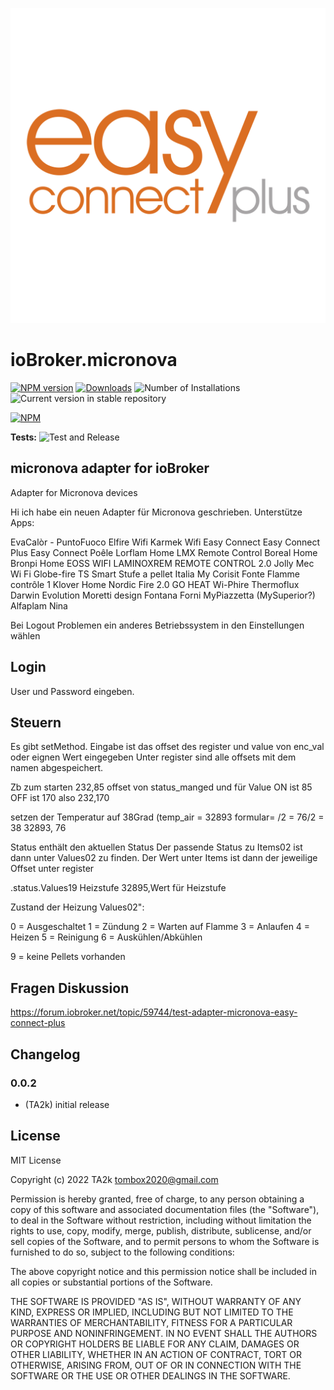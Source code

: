 ![Logo](admin/micronova.png)

# ioBroker.micronova

[![NPM version](https://img.shields.io/npm/v/iobroker.micronova.svg)](https://www.npmjs.com/package/iobroker.micronova)
[![Downloads](https://img.shields.io/npm/dm/iobroker.micronova.svg)](https://www.npmjs.com/package/iobroker.micronova)
![Number of Installations](https://iobroker.live/badges/micronova-installed.svg)
![Current version in stable repository](https://iobroker.live/badges/micronova-stable.svg)

[![NPM](https://nodei.co/npm/iobroker.micronova.png?downloads=true)](https://nodei.co/npm/iobroker.micronova/)

**Tests:** ![Test and Release](https://github.com/TA2k/ioBroker.micronova/workflows/Test%20and%20Release/badge.svg)

## micronova adapter for ioBroker

Adapter for Micronova devices

Hi ich habe ein neuen Adapter für Micronova geschrieben.
Unterstütze Apps:

EvaCalòr - PuntoFuoco
Elfire Wifi
Karmek Wifi
Easy Connect
Easy Connect Plus
Easy Connect Poêle
Lorflam Home
LMX Remote Control
Boreal Home
Bronpi Home
EOSS WIFI
LAMINOXREM REMOTE CONTROL 2.0
Jolly Mec Wi Fi
Globe-fire
TS Smart
Stufe a pellet Italia
My Corisit
Fonte Flamme contrôle 1
Klover Home
Nordic Fire 2.0
GO HEAT
Wi-Phire
Thermoflux
Darwin Evolution
Moretti design
Fontana Forni
MyPiazzetta (MySuperior?)
Alfaplam
Nina

Bei Logout Problemen ein anderes Betriebssystem in den Einstellungen wählen

## Login

User und Password eingeben.

## **Steuern**

Es gibt setMethod. Eingabe ist das offset des register und value von enc_val oder eignen Wert eingegeben
Unter register sind alle offsets mit dem namen abgespeichert.

Zb zum starten 232,85
offset von status_manged und für Value ON ist 85 OFF ist 170 also 232,170

setzen der Temperatur auf 38Grad (temp_air = 32893 formular= /2 = 76/2 = 38
32893, 76

Status enthält den aktuellen Status
Der passende Status zu Items02 ist dann unter Values02 zu finden. Der Wert unter Items ist dann der jeweilige Offset unter register

.status.Values19 Heizstufe
32895,Wert für Heizstufe

Zustand der Heizung
Values02":

0 = Ausgeschaltet
1 = Zündung
2 = Warten auf Flamme
3 = Anlaufen
4 = Heizen
5 = Reinigung
6 = Auskühlen/Abkühlen

9 = keine Pellets vorhanden

## Fragen Diskussion

https://forum.iobroker.net/topic/59744/test-adapter-micronova-easy-connect-plus

## Changelog

### 0.0.2

- (TA2k) initial release

## License

MIT License

Copyright (c) 2022 TA2k <tombox2020@gmail.com>

Permission is hereby granted, free of charge, to any person obtaining a copy
of this software and associated documentation files (the "Software"), to deal
in the Software without restriction, including without limitation the rights
to use, copy, modify, merge, publish, distribute, sublicense, and/or sell
copies of the Software, and to permit persons to whom the Software is
furnished to do so, subject to the following conditions:

The above copyright notice and this permission notice shall be included in all
copies or substantial portions of the Software.

THE SOFTWARE IS PROVIDED "AS IS", WITHOUT WARRANTY OF ANY KIND, EXPRESS OR
IMPLIED, INCLUDING BUT NOT LIMITED TO THE WARRANTIES OF MERCHANTABILITY,
FITNESS FOR A PARTICULAR PURPOSE AND NONINFRINGEMENT. IN NO EVENT SHALL THE
AUTHORS OR COPYRIGHT HOLDERS BE LIABLE FOR ANY CLAIM, DAMAGES OR OTHER
LIABILITY, WHETHER IN AN ACTION OF CONTRACT, TORT OR OTHERWISE, ARISING FROM,
OUT OF OR IN CONNECTION WITH THE SOFTWARE OR THE USE OR OTHER DEALINGS IN THE
SOFTWARE.
